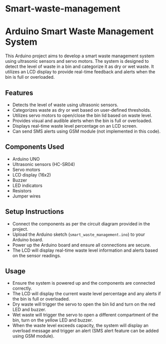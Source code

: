 # Smart-waste-management
# Arduino Smart Waste Management System

This Arduino project aims to develop a smart waste management system using ultrasonic sensors and servo motors. The system is designed to detect the level of waste in a bin and categorize it as dry or wet waste. It utilizes an LCD display to provide real-time feedback and alerts when the bin is full or overloaded.

## Features

- Detects the level of waste using ultrasonic sensors.
- Categorizes waste as dry or wet based on user-defined thresholds.
- Utilizes servo motors to open/close the bin lid based on waste level.
- Provides visual and audible alerts when the bin is full or overloaded.
- Displays real-time waste level percentage on an LCD screen.
- Can send SMS alerts using GSM module (not implemented in this code).

## Components Used

- Arduino UNO
- Ultrasonic sensors (HC-SR04)
- Servo motors
- LCD display (16x2)
- Buzzer
- LED indicators
- Resistors
- Jumper wires

## Setup Instructions

- Connect the components as per the circuit diagram provided in the project.
- Upload the Arduino sketch (`smart_waste_management.ino`) to your Arduino board.
- Power up the Arduino board and ensure all connections are secure.
- The LCD will display real-time waste level information and alerts based on the sensor readings.

## Usage

- Ensure the system is powered up and the components are connected correctly.
- The LCD will display the current waste level percentage and any alerts if the bin is full or overloaded.
- Dry waste will trigger the servo to open the bin lid and turn on the red LED and buzzer.
- Wet waste will trigger the servo to open a different compartment of the bin, turn on the yellow LED and buzzer.
- When the waste level exceeds capacity, the system will display an overload message and trigger an alert (SMS alert feature can be added using GSM module).
